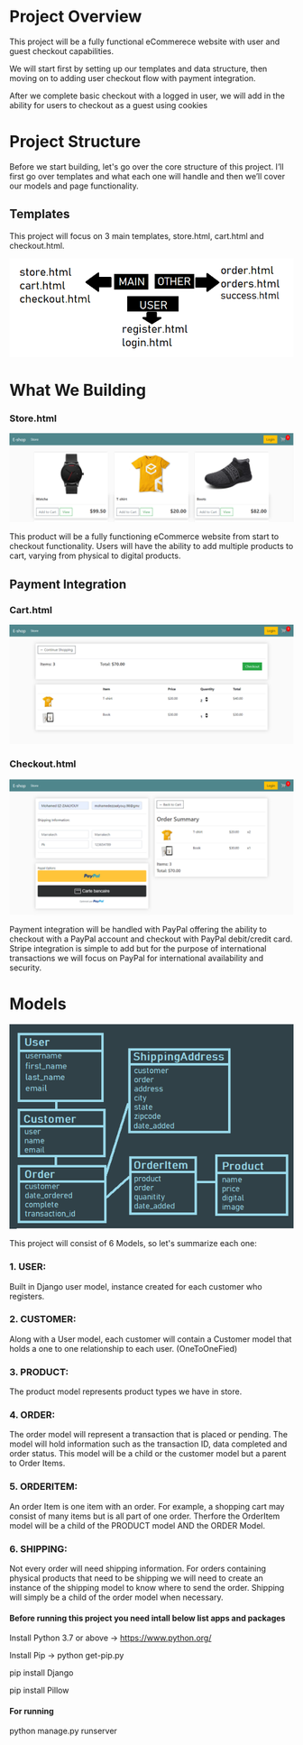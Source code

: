 # Project Overview

This project will be a fully functional eCommerece website with user and guest checkout capabilities.

We will start first by setting up our templates and data structure, then moving on to adding user checkout flow with payment integration.

After we complete basic checkout with a logged in user, we will add in the ability for users to checkout as a guest using cookies

# Project Structure

Before we start building, let's go over the core structure of this project. I’ll first go over templates and what each one will handle and then we’ll cover our models and page functionality.

## Templates

This project will focus on 3 main templates, store.html, cart.html and checkout.html.

![](img/4.png)

# What We Building

### Store.html

![](img/1.png)

This product will be a fully functioning eCommerce website from start to checkout functionality. Users will have the ability to add multiple products to cart, varying from physical to digital products.

## Payment Integration

### Cart.html

![](img/2.png)

### Checkout.html

![](img/3.png)

Payment integration will be handled with PayPal offering the ability to checkout with a PayPal account and checkout with PayPal debit/credit card. Stripe integration is simple to add but for the purpose of international transactions we will focus on PayPal for international availability and security.

# Models

![](img/models.png)

This project will consist of 6 Models, so let's summarize each one:

### 1. USER:

Built in Django user model, instance created for each customer who registers.

### 2. CUSTOMER:

Along with a User model, each customer will contain a Customer model that holds a one to one relationship to each user. (OneToOneFied)

### 3. PRODUCT:

The product model represents product types we have in store.

### 4. ORDER:

The order model will represent a transaction that is placed or pending. The model will hold information such as the transaction ID, data completed and order status. This model will be a child or the customer model but a parent to Order Items.

### 5. ORDERITEM:

An order Item is one item with an order. For example, a shopping cart may consist of many items but is all part of one order. Therfore the OrderItem model will be a child of the PRODUCT model AND the ORDER Model.

### 6. SHIPPING:

Not every order will need shipping information. For orders containing physical products that need to be shipping we will need to create an instance of the shipping model to know where to send the order. Shipping will simply be a child of the order model when necessary.

#### Before running this project you need intall below list apps and packages

Install Python 3.7 or above -> https://www.python.org/

Install Pip -> python get-pip.py

pip install Django

pip install Pillow

#### For running

python manage.py runserver
